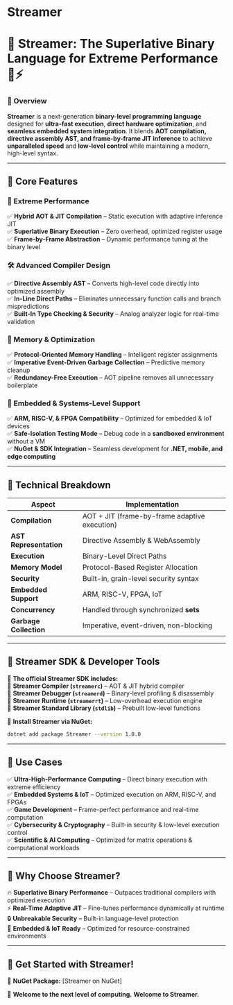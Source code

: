 # Streamer

# **🔹 Streamer: The Superlative Binary Language for Extreme Performance** 🚀⚡  

### **📌 Overview**  

**Streamer** is a next-generation **binary-level programming language** designed for **ultra-fast execution**, **direct hardware optimization**, and **seamless embedded system integration**. It blends **AOT compilation, directive assembly AST, and frame-by-frame JIT inference** to achieve **unparalleled speed** and **low-level control** while maintaining a modern, high-level syntax.  

---

## **🔹 Core Features**  

### **🚀 Extreme Performance**  
✅ **Hybrid AOT & JIT Compilation** – Static execution with adaptive inference JIT  
✅ **Superlative Binary Execution** – Zero overhead, optimized register usage  
✅ **Frame-by-Frame Abstraction** – Dynamic performance tuning at the binary level  

### **🛠 Advanced Compiler Design**  
✅ **Directive Assembly AST** – Converts high-level code directly into optimized assembly  
✅ **In-Line Direct Paths** – Eliminates unnecessary function calls and branch mispredictions  
✅ **Built-In Type Checking & Security** – Analog analyzer logic for real-time validation  

### **💾 Memory & Optimization**  
✅ **Protocol-Oriented Memory Handling** – Intelligent register assignments  
✅ **Imperative Event-Driven Garbage Collection** – Predictive memory cleanup  
✅ **Redundancy-Free Execution** – AOT pipeline removes all unnecessary boilerplate  

### **🔌 Embedded & Systems-Level Support**  
✅ **ARM, RISC-V, & FPGA Compatibility** – Optimized for embedded & IoT devices  
✅ **Safe-Isolation Testing Mode** – Debug code in a **sandboxed environment** without a VM  
✅ **NuGet & SDK Integration** – Seamless development for **.NET, mobile, and edge computing**  

---

## **🔹 Technical Breakdown**  

| **Aspect**             | **Implementation**                                     |
|----------------------|--------------------------------------------------|
| **Compilation**      | AOT + JIT (frame-by-frame adaptive execution)    |
| **AST Representation** | Directive Assembly & WebAssembly                |
| **Execution**        | Binary-Level Direct Paths                        |
| **Memory Model**     | Protocol-Based Register Allocation               |
| **Security**        | Built-in, grain-level security syntax            |
| **Embedded Support** | ARM, RISC-V, FPGA, IoT                          |
| **Concurrency**     | Handled through synchronized **sets**             |
| **Garbage Collection** | Imperative, event-driven, non-blocking          |

---

## **🔹 Streamer SDK & Developer Tools**  

📌 **The official Streamer SDK includes:**  
🔹 **Streamer Compiler (`streamerc`)** – AOT & JIT hybrid compiler  
🔹 **Streamer Debugger (`streamerd`)** – Binary-level profiling & disassembly  
🔹 **Streamer Runtime (`streamerrt`)** – Low-overhead execution engine  
🔹 **Streamer Standard Library (`stdlib`)** – Prebuilt low-level functions  

📌 **Install Streamer via NuGet:**  
```sh
dotnet add package Streamer --version 1.0.0
```

---

## **🔹 Use Cases**  

✅ **Ultra-High-Performance Computing** – Direct binary execution with extreme efficiency  
✅ **Embedded Systems & IoT** – Optimized execution on ARM, RISC-V, and FPGAs  
✅ **Game Development** – Frame-perfect performance and real-time computation  
✅ **Cybersecurity & Cryptography** – Built-in security & low-level execution control  
✅ **Scientific & AI Computing** – Optimized for matrix operations & computational workloads  

---

## **🚀 Why Choose Streamer?**  
🔥 **Superlative Binary Performance** – Outpaces traditional compilers with optimized execution  
⚡ **Real-Time Adaptive JIT** – Fine-tunes performance dynamically at runtime  
🔒 **Unbreakable Security** – Built-in language-level protection  
🔗 **Embedded & IoT Ready** – Optimized for resource-constrained environments  

---

## **🔹 Get Started with Streamer!**  

 
🔗 **NuGet Package:** [Streamer on NuGet]  


🚀 **Welcome to the next level of computing.** **Welcome to Streamer.**
